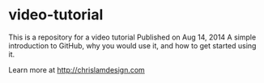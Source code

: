 # video-tutorial
This is a repository for a video tutorial
Published on Aug 14, 2014
A simple introduction to GitHub, why you would use it, and how to get started using it.

Learn more at http://chrislamdesign.com
